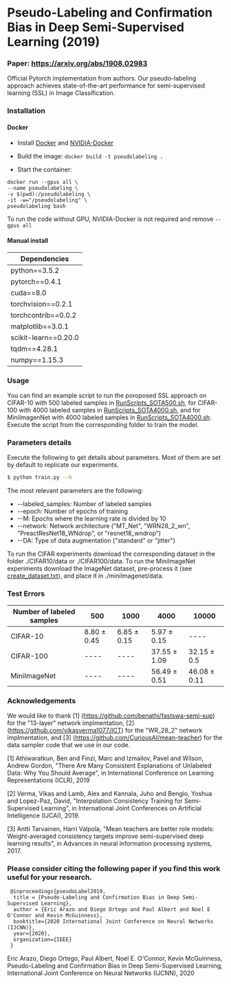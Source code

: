 # Pseudo-Labeling and Confirmation Bias in Deep Semi-Supervised Learning (2019)
### Paper: https://arxiv.org/abs/1908.02983


Official Pytorch implementation from authors. Our pseudo-labeling approach achieves state-of-the-art performance for semi-supervised learning (SSL) in Image Classification. 

 ### Installation
 
 #### Docker

- Install [Docker](https://docs.docker.com/install/) and [NVIDIA-Docker](https://github.com/NVIDIA/nvidia-docker)

- Build the image: `docker build -t pseudolabeling .`

- Start the container:

```
docker run --gpus all \
--name pseudolabeling \
-v $(pwd):/pseudolabeling \
-it -w="/pseudolabeling" \
pseudolabeling bash
```
To run the code without GPU, NVIDIA-Docker is not required and remove `--gpus all`
 
 #### Manual install
|Dependencies  |
| ------------- |
| python==3.5.2|
| pytorch==0.4.1|
| cuda==8.0|
| torchvision==0.2.1|
| torchcontrib==0.0.2|
| matplotlib==3.0.1|
| scikit-learn==0.20.0|
| tqdm==4.28.1|
| numpy==1.15.3|

### Usage

You can find an example script to run the poroposed SSL approach on CIFAR-10 with 500 labeled samples in [RunScripts_SOTA500.sh](https://github.com/EricArazo/PseudoLabeling/blob/master/cifar10/RunScripts_SOTA500.sh), for CIFAR-100 with 4000 labeled samples in [RunScripts_SOTA4000.sh](https://github.com/EricArazo/PseudoLabeling/blob/master/cifar100/RunScripts_SOTA4000.sh), and  for MiniImagenNet with 4000 labeled samples in [RunScripts_SOTA4000.sh](https://github.com/EricArazo/PseudoLabeling/blob/master/miniImagenet/RunScripts_SOTA4000.sh). Execute the script from the corresponding folder to train the model.

### Parameters details
Execute the following to get details about parameters. Most of them are set by default to replicate our experiments.
``` sh
$ python train.py --h
```
The most relevant parameters are the following:
* --labeled_samples: Number of labeled samples 
* --epoch: Number of epochs of training
* --M: Epochs where the learning rate is divided by 10
* --network: Network architecture ("MT\_Net", "WRN28\_2\_wn", "PreactResNet18\_WNdrop", or "resnet18\_wndrop")
* --DA: Type of data augmentation ("standard" or "jitter")

To run the CIFAR experiments download the corresponding dataset in the folder ./CIFAR10/data or ./CIFAR100/data. To run the MiniImageNet experiments download the ImageNet dataset, pre-process it (see [create_dataset.txt](https://github.com/EricArazo/PseudoLabeling/blob/master/miniImagenet/dataset/create_dataset.txt)), and place it in ./miniImagenet/data. 

### Test Errors

|Number of labeled samples |500|1000|4000|10000|
|----|----|----|----|----|
|CIFAR-10|8.80 ± 0.45|6.85 ± 0.15|5.97 ± 0.15|----|
|CIFAR-100|----|----|37.55 ± 1.09|32.15 ± 0.5|
|MiniImageNet|----|----|56.49 ± 0.51|46.08 ± 0.11|


### Acknowledgements

We would like to thank [1] (https://github.com/benathi/fastswa-semi-sup) for the "13-layer" network implmentation, [2] (https://github.com/vikasverma1077/ICT) for the "WR\_28\_2" network implmentation, and [3] (https://github.com/CuriousAI/mean-teacher) for the data sampler code that we use in our code.

[1] Athiwaratkun, Ben and Finzi, Marc and Izmailov, Pavel and Wilson, Andrew Gordon, "There Are Many Consistent Explanations of Unlabeled Data: Why You Should Average", in International Conference on Learning Representations (ICLR), 2019

[2] Verma, Vikas and Lamb, Alex and Kannala, Juho and Bengio, Yoshua and Lopez-Paz, David, "Interpolation Consistency Training for Semi-Supervised Learning", in International Joint Conferences on Artificial Intelligence (IJCAI), 2019.

[3] Antti Tarvainen, Harri Valpola, "Mean teachers are better role models: Weight-averaged consistency targets improve semi-supervised deep learning results", in Advances in neural information processing systems, 2017. 


### Please consider citing the following paper if you find this work useful for your research.

```
 @inproceedings{pseudoLabel2019,
  title = {Pseudo-Labeling and Confirmation Bias in Deep Semi-Supervised Learning},
  author = {Eric Arazo and Diego Ortego and Paul Albert and Noel E O'Connor and Kevin McGuinness},
  booktitle={2020 International Joint Conference on Neural Networks (IJCNN)},
  year={2020},
  organization={IEEE}
 } 
```

Eric Arazo, Diego Ortego, Paul Albert, Noel E. O'Connor, Kevin McGuinness, Pseudo-Labeling and Confirmation Bias in Deep Semi-Supervised Learning, International Joint Conference on Neural Networks (IJCNN), 2020
